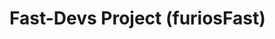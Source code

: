 # Fast-Devs Project (furiosFast)

<p align="center" width="100%">
  <a href="https://apple.co/45XqGYe">
    <img src="http://fastdevsproject.altervista.org/wp-content/uploads/2023/06/device_monitor²-1280x720_gitHub_profile.png" alt=""/>
  </a>
</p>

<!---
Margels/Margels is a ✨ special ✨ repository because its `README.md` (this file) appears on your GitHub profile.
You can click the Preview link to take a look at your changes.
--->
